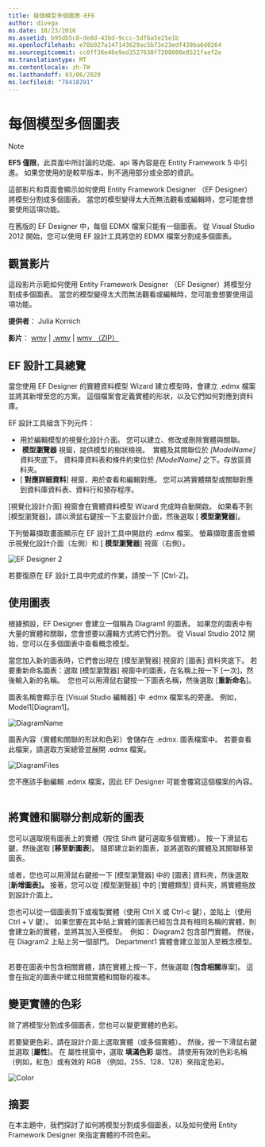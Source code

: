 ```yaml
---
title: 每個模型多個圖表-EF6
author: divega
ms.date: 10/23/2016
ms.assetid: b95db5c8-de8d-43bd-9ccc-5df6a5e25e1b
ms.openlocfilehash: e78b927a147143629ac5b73e23edf439ba6d0264
ms.sourcegitcommit: cc0ff36e46e9ed3527638f7208000e8521faef2e
ms.translationtype: MT
ms.contentlocale: zh-TW
ms.lasthandoff: 03/06/2020
ms.locfileid: "78418291"
---
```

# <a name="multiple-diagrams-per-model"></a>每個模型多個圖表
> [!NOTE]
> **EF5 僅限**，此頁面中所討論的功能、api 等內容是在 Entity Framework 5 中引進。 如果您使用的是較早版本，則不適用部分或全部的資訊。

這部影片和頁面會顯示如何使用 Entity Framework Designer （EF Designer）將模型分割成多個圖表。 當您的模型變得太大而無法觀看或編輯時，您可能會想要使用這項功能。

在舊版的 EF Designer 中，每個 EDMX 檔案只能有一個圖表。 從 Visual Studio 2012 開始，您可以使用 EF 設計工具將您的 EDMX 檔案分割成多個圖表。

## <a name="watch-the-video"></a>觀賞影片
這段影片示範如何使用 Entity Framework Designer （EF Designer）將模型分割成多個圖表。 當您的模型變得太大而無法觀看或編輯時，您可能會想要使用這項功能。

**提供者**： Julia Kornich

**影片**： [wmv](https://download.microsoft.com/download/5/C/2/5C2B52AB-5532-426F-B078-1E253341B5FA/HDI-ITPro-MSDN-winvideo-multiplediagrams.wmv) | [.wmv](https://download.microsoft.com/download/5/C/2/5C2B52AB-5532-426F-B078-1E253341B5FA/HDI-ITPro-MSDN-mp4video-multiplediagrams.m4v) | [wmv （ZIP）](https://download.microsoft.com/download/5/C/2/5C2B52AB-5532-426F-B078-1E253341B5FA/HDI-ITPro-MSDN-winvideo-multiplediagrams.zip)

## <a name="ef-designer-overview"></a>EF 設計工具總覽

當您使用 EF Designer 的實體資料模型 Wizard 建立模型時，會建立 .edmx 檔案並將其新增至您的方案。 這個檔案會定義實體的形狀，以及它們如何對應到資料庫。

EF 設計工具組含下列元件：

-   用於編輯模型的視覺化設計介面。 您可以建立、修改或刪除實體與關聯。
-    **模型瀏覽器** 視窗，提供模型的樹狀檢視。  實體及其關聯位於 *\[ModelName\]*  資料夾底下。 資料庫資料表和條件約束位於 *\[ModelName\]* 之下。存放區資料夾。
-   [ **對應詳細資料**] 視窗，用於查看和編輯對應。 您可以將實體類型或關聯對應到資料庫資料表、資料行和預存程序。 

[視覺化設計介面] 視窗會在實體資料模型 Wizard 完成時自動開啟。 如果看不到 [模型瀏覽器]，請以滑鼠右鍵按一下主要設計介面，然後選取 [ **模型瀏覽器**]。

下列螢幕擷取畫面顯示在 EF 設計工具中開啟的 .edmx 檔案。 螢幕擷取畫面會顯示視覺化設計介面（左側）和 [ **模型瀏覽器**] 視窗（右側）。

![EF Designer 2](~/ef6/media/efdesigner2.png)

若要復原在 EF 設計工具中完成的作業，請按一下 [Ctrl-Z]。

## <a name="working-with-diagrams"></a>使用圖表

根據預設，EF Designer 會建立一個稱為 Diagram1 的圖表。 如果您的圖表中有大量的實體和關聯，您會想要以邏輯方式將它們分割。 從 Visual Studio 2012 開始，您可以在多個圖表中查看概念模型。   

當您加入新的圖表時，它們會出現在 [模型瀏覽器] 視窗的 [圖表] 資料夾底下。 若要重新命名圖表：選取 [模型瀏覽器] 視窗中的圖表，在名稱上按一下 [一次]，然後輸入新的名稱。  您也可以用滑鼠右鍵按一下圖表名稱，然後選取 [**重新命名**]。

圖表名稱會顯示在 [Visual Studio 編輯器] 中 .edmx 檔案名的旁邊。 例如，Model1\[Diagram1\]。

![DiagramName](~/ef6/media/diagramname.png)

圖表內容（實體和關聯的形狀和色彩）會儲存在 .edmx. 圖表檔案中。 若要查看此檔案，請選取方案總管並展開 .edmx 檔案。 

![DiagramFiles](~/ef6/media/diagramfiles.png)

您不應該手動編輯 .edmx 檔案，因此 EF Designer 可能會覆寫這個檔案的內容。
 
## <a name="splitting-entities-and-associations-into-a-new-diagram"></a>將實體和關聯分割成新的圖表

您可以選取現有圖表上的實體（按住 Shift 鍵可選取多個實體）。 按一下滑鼠右鍵，然後選取 [**移至新圖表**]。 隨即建立新的圖表，並將選取的實體及其關聯移至圖表。

或者，您也可以用滑鼠右鍵按一下 [模型瀏覽器] 中的 [圖表] 資料夾，然後選取 [**新增圖表]。** 接著，您可以從 [模型瀏覽器] 中的 [實體類型] 資料夾，將實體拖放到設計介面上。

您也可以從一個圖表剪下或複製實體（使用 Ctrl X 或 Ctrl-c 鍵），並貼上（使用 Ctrl + V 鍵）。 如果您要在其中貼上實體的圖表已經包含具有相同名稱的實體，則會建立新的實體，並將其加入至模型。  例如： Diagram2 包含部門實體。 然後，在 Diagram2 上貼上另一個部門。 Department1 實體會建立並加入至概念模型。   

若要在圖表中包含相關實體，請在實體上按一下，然後選取 [**包含相關**專案]。 這會在指定的圖表中建立相關實體和關聯的複本。

## <a name="changing-the-color-of-entities"></a>變更實體的色彩

除了將模型分割成多個圖表，您也可以變更實體的色彩。

若要變更色彩，請在設計介面上選取實體（或多個實體）。 然後，按一下滑鼠右鍵並選取 [**屬性**]。 在 屬性視窗中，選取 **填滿色彩** 屬性。 請使用有效的色彩名稱（例如，紅色）或有效的 RGB （例如，255、128、128）來指定色彩。 

![Color](~/ef6/media/color.png)

## <a name="summary"></a>摘要

在本主題中，我們探討了如何將模型分割成多個圖表，以及如何使用 Entity Framework Designer 來指定實體的不同色彩。 
